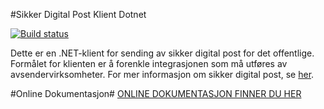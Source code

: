 #Sikker Digital Post Klient Dotnet

[![Build status](https://ci.appveyor.com/api/projects/status/5emuaqbxacn96p8u?svg=true)](https://ci.appveyor.com/project/difi/sikker-digital-post-klient-dotnet)

Dette er en .NET-klient for sending av sikker digital post for det offentlige. Formålet for klienten er å forenkle integrasjonen 
som må utføres av avsendervirksomheter. For mer informasjon om sikker digital post, se [her](http://begrep.difi.no/SikkerDigitalPost/).

#Online Dokumentasjon#
[ONLINE DOKUMENTASJON FINNER DU HER](http://difi.github.io/sikker-digital-post-klient-dotnet/)
